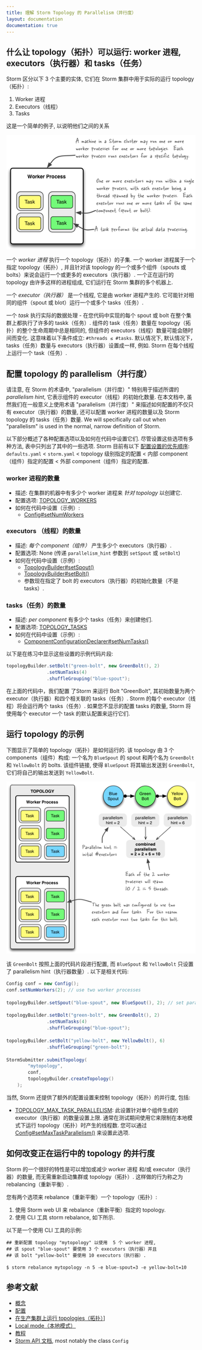 ```yaml
---
title: 理解 Storm Topology 的 Parallelism（并行度）
layout: documentation
documentation: true
---
```


## 什么让 topology（拓扑）可以运行: worker 进程, executors（执行器）和 tasks（任务）

Storm 区分以下 3 个主要的实体, 它们在 Storm 集群中用于实际的运行 topology（拓扑）:

1. Worker 进程
2. Executors（线程）
3. Tasks

这是一个简单的例子, 以说明他们之间的关系

![The relationships of worker processes, executors (threads) and tasks in Storm](images/relationships-worker-processes-executors-tasks.png)

一个 _worker 进程_ 执行一个 topology（拓扑）的子集.
一个 worker 进程属于一个指定 topology（拓扑）, 并且针对该 topology 的一个或多个组件（spouts 或 bolts）来说会运行一个或更多的 executors（执行器）.
一个正在运行的 topology 由许多这样的进程组成, 它们运行在 Storm 集群的多个机器上.

一个 _executor（执行器）_ 是一个线程, 它是由 worker 进程产生的.
它可能针对相同的组件（spout 或 blot）运行一个或多个 tasks（任务）.

一个 _task_ 执行实际的数据处理 - 在您代码中实现的每个 spout 或 bolt 在整个集群上都执行了许多的 taskk（任务）.
组件的 task（任务）数量在 topology（拓扑）的整个生命周期中总是相同的, 但组件的 executors（线程）数量可能会随时间而变化.
这意味着以下条件成立: ``#threads ≤ #tasks``.
默认情况下, 默认情况下，tasks（任务）数量与 executors（执行器）设置成一样, 例如. Storm 在每个线程上运行一个 task（任务）.

## 配置 topology 的 parallelism（并行度）

请注意, 在 Storm 的术语中, "parallelism（并行度）" 特别用于描述所谓的 _parallelism hint_, 它表示组件的 executor（线程）的初始化数量.
在本文档中, 虽然我们在一般意义上使用术语 "parallelism（并行度）" 来描述如何配置的不仅只有 executor（执行器）的数量, 还可以配置 worker 进程的数量以及 Storm topology 的 tasks（任务）数量.
We will specifically call out when "parallelism" is used in the normal, narrow definition of Storm.

以下部分概述了各种配置选项以及如何在代码中设置它们.
尽管设置这些选项有多种方法, 表中只列出了其中的一些选项.
Storm 目前有以下 [配置设置的优先顺序](Configuration.html): ``defaults.yaml`` < ``storm.yaml`` < topology 级别指定的配置 < 内部 component（组件）指定的配置 < 外部 component（组件）指定的配置.

### worker 进程的数量

* 描述: 在集群的机器中有多少个 worker 进程来 _针对 topology_ 以创建它.
* 配置选项: [TOPOLOGY_WORKERS](javadocs/org/apache/storm/Config.html#TOPOLOGY_WORKERS)
* 如何在代码中设置（示例）:
    * [Config#setNumWorkers](javadocs/org/apache/storm/Config.html)

### executors （线程）的数量

* 描述: _每个 component（组件）_ 产生多少个 executors（执行器）.
* 配置选项: None (传递 ``parallelism_hint`` 参数到 ``setSpout`` 或 ``setBolt``)
* 如何在代码中设置（示例）:
    * [TopologyBuilder#setSpout()](javadocs/org/apache/storm/topology/TopologyBuilder.html)
    * [TopologyBuilder#setBolt()](javadocs/org/apache/storm/topology/TopologyBuilder.html)
    * 参数现在指定了 bolt 的 executors（执行器）的初始化数量（不是 tasks）.

### tasks（任务）的数量

* 描述:  _per component_ 有多少个 tasks（任务）来创建他们.
* 配置选项: [TOPOLOGY_TASKS](javadocs/org/apache/storm/Config.html#TOPOLOGY_TASKS)
* 如何在代码中设置（示例）:
    * [ComponentConfigurationDeclarer#setNumTasks()](javadocs/org/apache/storm/topology/ComponentConfigurationDeclarer.html)


以下是在练习中显示这些设置的示例代码片段:

```java
topologyBuilder.setBolt("green-bolt", new GreenBolt(), 2)
               .setNumTasks(4)
               .shuffleGrouping("blue-spout");
```

在上面的代码中，我们配置 了Storm 来运行 Bolt "GreenBolt", 其初始数量为两个 executor（执行器）和四个相关联的 tasks（任务）.
Storm 的每个 executor（线程）将会运行两个 tasks（任务）.
如果您不显示的配置 tasks 的数量, Storm 将使用每个 executor 一个 task 的默认配置来运行它们.

## 运行 topology 的示例

下图显示了简单的 topology（拓扑）是如何运行的.
该 topology 由 3 个 components（组件）构成: 一个名为 ``BlueSpout`` 的 spout 和两个名为 ``GreenBolt`` 和 ``YellowBolt`` 的 bolts.
该组件链接, 使得 ``BlueSpout`` 将其输出发送到 ``GreenBolt``, 它们将自己的输出发送到 ``YellowBolt``.

![在 Storm 中运行 topology 的示例](images/example-of-a-running-topology.png)

该 ``GreenBolt`` 按照上面的代码片段进行配置, 而 ``BlueSpout`` 和 ``YellowBolt`` 只设置了 parallelism hint（执行器数量）.
以下是相关代码:

```java
Config conf = new Config();
conf.setNumWorkers(2); // use two worker processes

topologyBuilder.setSpout("blue-spout", new BlueSpout(), 2); // set parallelism hint to 2

topologyBuilder.setBolt("green-bolt", new GreenBolt(), 2)
               .setNumTasks(4)
               .shuffleGrouping("blue-spout");

topologyBuilder.setBolt("yellow-bolt", new YellowBolt(), 6)
               .shuffleGrouping("green-bolt");

StormSubmitter.submitTopology(
        "mytopology",
        conf,
        topologyBuilder.createTopology()
    );
```

当然, Storm 还提供了额外的配置设置来控制 topology（拓扑）的并行度, 包括:

* [TOPOLOGY_MAX_TASK_PARALLELISM](javadocs/org/apache/storm/Config.html#TOPOLOGY_MAX_TASK_PARALLELISM): 此设置针对单个组件生成的 executor（执行器）的数量设置上限.
通常在测试期间使用它来限制在本地模式下运行 topology（拓扑）时产生的线程数.
您可以通过 [Config#setMaxTaskParallelism()](javadocs/org/apache/storm/Config.html#setMaxTaskParallelism(int)) 来设置此选项. 

## 如何改变正在运行中的 topology 的并行度

Storm 的一个很好的特性是可以增加或减少 worker 进程 和/或 executor（执行器）的数量, 而无需重新启动集群或 topology（拓扑）.
这样做的行为称之为 rebalancing（重新平衡）.

您有两个选项来  rebalance（重新平衡）一个 topology（拓扑）:

1. 使用 Storm web UI 来 rebalance（重新平衡）指定的 topology.
2. 使用 CLI 工具 storm rebalance, 如下所示.

以下是一个使用 CLI 工具的示例:

```
## 重新配置 topology "mytopology" 以使用  5 个 worker 进程,
## 该 spout "blue-spout" 要使用 3 个 executors（执行器）并且
## 该 bolt "yellow-bolt" 要使用 10 executors（执行器）.

$ storm rebalance mytopology -n 5 -e blue-spout=3 -e yellow-bolt=10
```

## 参考文献

* [概念](Concepts.html)
* [配置](Configuration.html)
* [在生产集群上运行 topologies（拓扑）](Running-topologies-on-a-production-cluster.html)]
* [Local mode（本地模式）](Local-mode.html)
* [教程](Tutorial.html)
* [Storm API 文档](javadocs/), most notably the class ``Config``

